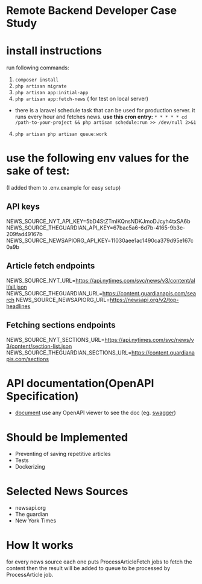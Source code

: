 # Remote Backend Developer Case Study


# install instructions
run following commands:
1. `composer install`
2. `php artisan migrate`
2. `php artisan app:initial-app`
3. `php artisan app:fetch-news` ( for test on local server)
  - there is a laravel schedule task that can be used for production server.
  it runs every hour and fetches news.
  **use this cron entry:** `* * * * * cd /path-to-your-project && php artisan schedule:run >> /dev/null 2>&1`
4. `php artisan php artisan queue:work`



# use the following env values for the sake of test:
(I added them to .env.example for easy setup)  

## API keys
NEWS_SOURCE_NYT_API_KEY=5bD4StZTmIKQnsNDKJmoDJcyh4txSA6b
NEWS_SOURCE_THEGUARDIAN_API_KEY=67bac5a6-6d7b-4165-9b3e-209fad49167b
NEWS_SOURCE_NEWSAPIORG_API_KEY=11030aee1ac1490ca379d95e167c0a9b

## Article fetch endpoints
NEWS_SOURCE_NYT_URL=https://api.nytimes.com/svc/news/v3/content/all/all.json
NEWS_SOURCE_THEGUARDIAN_URL=https://content.guardianapis.com/search
NEWS_SOURCE_NEWSAPIORG_URL=https://newsapi.org/v2/top-headlines

## Fetching sections endpoints
NEWS_SOURCE_NYT_SECTIONS_URL=https://api.nytimes.com/svc/news/v3/content/section-list.json
NEWS_SOURCE_THEGUARDIAN_SECTIONS_URL=https://content.guardianapis.com/sections

# API documentation(OpenAPI Specification)
- [document](APIsSpecification.yaml) use any OpenAPI viewer to see the doc (eg. [swagger](https://swagger.io/tools/swagger-ui/))

# Should be Implemented
- Preventing of saving repetitive articles
- Tests
- Dockerizing

# Selected News Sources
- newsapi.org
- The guardian
- New York Times

# How It works
for every news source each one puts ProcessArticleFetch jobs to fetch the content then the result will be added to queue
to be processed by ProcessArticle job.
